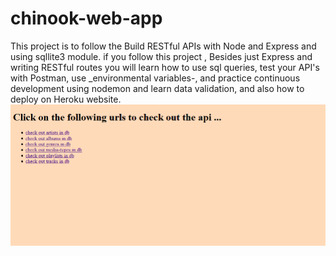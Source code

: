 # chinook-web-app

This project is to follow the Build RESTful APIs with Node and Express and using sqllite3 module. if you follow this project , Besides just Express and writing RESTful routes you will learn how to use sql queries, test your API's with Postman, use \_environmental variables-, and practice continuous development using nodemon and learn data validation, and also how to deploy on Heroku website.
![Image description](https://github.com/Rashaali84/restful-chinook/blob/master/chinook.png)
